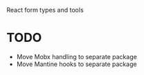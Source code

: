 React form types and tools

# TODO

* Move Mobx handling to separate package
* Move Mantine hooks to separate package